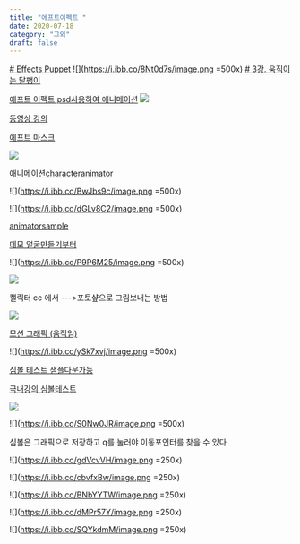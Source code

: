 ```yaml
---
title: "에프트이펙트 "
date: 2020-07-18
category: "그외"
draft: false
---
```

[# Effects Puppet](https://www.youtube.com/watch?v=Oy5xQTIwKZc&list=PL5yNm_k-t3GBolbu9zv0A57762gpb1Tc9&index=13)
![](https://i.ibb.co/8Nt0d7s/image.png =500x)
[# 3강. 움직이는 달팽이](https://www.youtube.com/watch?v=VsrOs4BNdvA)

[에프트 이펙트 psd사용하여 애니메이션](https://www.youtube.com/watch?v=-54JJ_re6qw)
![](https://i.ibb.co/vHG29Rt/image.png)




  




  

  

[동영상 강의 ](https://www.youtube.com/watch?v=ZJqNLtyTKJQ&list=PL25y0vNai5l8pJCo6ZVsSp3AqLwx33EnQ&index=27)

  

  

[에프트 마스크](https://www.youtube.com/watch?v=lvQgKa0CNkE&list=PL25y0vNai5l8pJCo6ZVsSp3AqLwx33EnQ&index=28)

![](https://i.ibb.co/CBTQ1Rm/Screen-Shot-2020-07-19-at-9-30-57-PM.png)

 

  

  

[애니메이션characteranimator](https://helpx.adobe.com/kr/adobe-character-animator/using/overview.html)

![](https://i.ibb.co/BwJbs9c/image.png =500x)

  

![](https://i.ibb.co/dGLv8C2/image.png =500x)

[animatorsample](https://www.youtube.com/watch?v=ISTy1k8J39c&list=TLPQMjAwNzIwMjBH7CoziMSofQ&index=4)

  

[데모 얼굴만들기부터 ](https://helpx.adobe.com/kr/adobe-character-animator/how-to/build-animated-face.html?playlist=/services/playlist.helpx/products:SG_CHARACTERANIMATOR/learn-path:get-started/set-header:ccx-designer/playlist:orientation/ko_KR.json&ref=helpx.adobe.com)

  

![](https://i.ibb.co/P9P6M25/image.png =500x)

  

![](https://i.ibb.co/S5TY4n4/image.png)

  

캘릭터 cc 에서 --->포토샾으로  그림보내는  방법

![](https://i.ibb.co/3s4JKSS/image.png)


[모션 그래픽 (움직임)](https://www.youtube.com/watch?v=bfgkNPFva74)

![](https://i.ibb.co/ySk7xvj/image.png =500x)

  

  

[심볼 테스트 샘플다운가능 ](https://helpx.adobe.com/kr/animate/how-to/tweening-animation.html)

[국내강의 심볼테스트](https://www.youtube.com/watch?v=1dwC9QV19cA)

![](https://i.ibb.co/7jRGhpv/image.png)

![](https://i.ibb.co/S0Nw0JR/image.png =500x)

  

심볼은  그래픽으로  저장하고 q를  눌러야  이동포인터를  찾을  수  있다

![](https://i.ibb.co/gdVcvVH/image.png  =250x)

![](https://i.ibb.co/cbvfxBw/image.png  =250x)

![](https://i.ibb.co/BNbYYTW/image.png  =250x)

![](https://i.ibb.co/dMPr57Y/image.png  =250x)

![](https://i.ibb.co/SQYkdmM/image.png  =250x)





<!--stackedit_data:
eyJoaXN0b3J5IjpbMTI0MzkyMTQzNCwtMTUwNDgxMjc3MCwtNj
EwMjQyMjMyLDEwMTY5MjE0NTYsMTMxOTA1NDM3NCwtMzA1MTUz
ODkxLDE2NjM0NjE0NjcsNjE2MTM0NTcsLTIwNTI1MTQxMzUsMT
AxNDQ0Mzc4MiwtOTA2Njg1MjE3LDU5NTIzNDAyOCw0NjgyNTcx
NzMsODk2NjU5NjM0LC0xNzc4NTkyMTcxLC0xNjU5NTA5MDg5LC
0xNTQ3OTQ0MTM1LC0xMTcwODY1NDksMTczNjI5NjAwNywtMTEx
NTE1MTE4OV19
-->